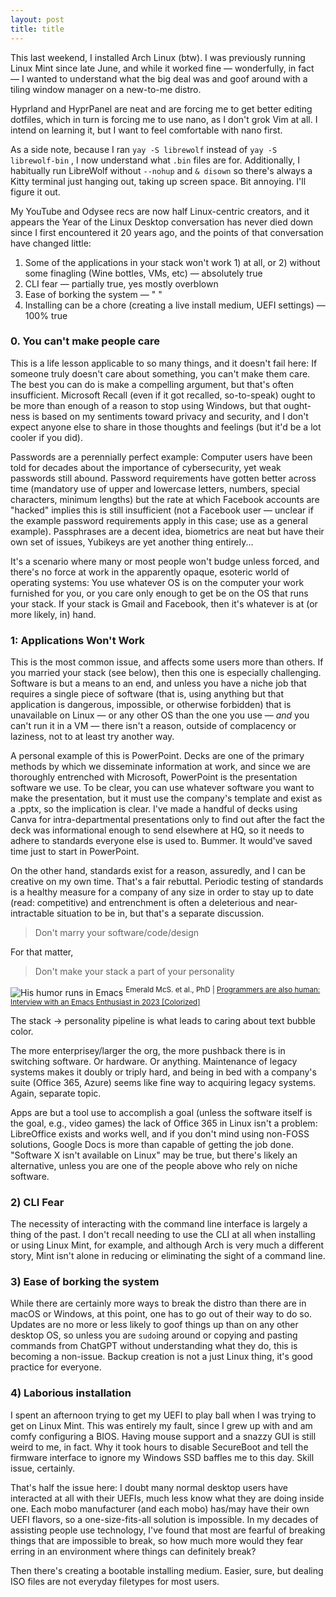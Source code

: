 ```yaml
---  
layout: post  
title: title 
---
```


This last weekend, I installed Arch Linux (btw). I was previously running Linux Mint since late June, and while it worked fine — wonderfully, in fact — I wanted to understand what the big deal was and goof around with a tiling window manager on a new-to-me distro.

Hyprland and HyprPanel are neat and are forcing me to get better editing dotfiles, which in turn is forcing me to use nano, as I don't grok Vim at all. I intend on learning it, but I want to feel comfortable with nano first.

As a side note, because I ran `yay -S librewolf` instead of `yay -S librewolf-bin` , I now understand what `.bin` files are for. Additionally, I habitually run LibreWolf without `--nohup` and `& disown` so there's always a Kitty terminal just hanging out, taking up screen space. Bit annoying. I'll figure it out.

My YouTube and Odysee recs are now half Linux-centric creators, and it appears the Year of the Linux Desktop conversation has never died down since I first encountered it 20 years ago, and the points of that conversation have changed little:

1) Some of the applications in your stack won't work 1) at all, or 2) without some finagling (Wine bottles, VMs, etc) — absolutely true
2) CLI fear — partially true, yes mostly overblown
3) Ease of borking the system — " "
4) Installing can be a chore (creating a live install medium, UEFI settings) — 100% true

### 0. You can't make people care

This is a life lesson applicable to so many things, and it doesn't fail here: If someone truly doesn't care about something, you can't make them care. The best you can do is make a compelling argument, but that's often insufficient. Microsoft Recall (even if it got recalled, so-to-speak) ought to be more than enough of a reason to stop using Windows, but that ought-ness is based on my sentiments toward privacy and security, and I don't expect anyone else to share in those thoughts and feelings (but it'd be a lot cooler if you did).

Passwords are a perennially perfect example: Computer users have been told for decades about the importance of cybersecurity, yet weak passwords still abound. Password requirements have gotten better across time (mandatory use of upper and lowercase letters, numbers, special characters, minimum lengths) but the rate at which Facebook accounts are "hacked" implies this is still insufficient (not a Facebook user — unclear if the example password requirements apply in this case; use as a general example). Passphrases are a decent idea, biometrics are neat but have their own set of issues, Yubikeys are yet another thing entirely... 

It's a scenario where many or most people won't budge unless forced, and there's no force at work in the apparently opaque, esoteric world of operating systems: You use whatever OS is on the computer your work furnished for you, or you care only enough to get be on the OS that runs your stack. If your stack is Gmail and Facebook, then it's whatever is at (or more likely, in) hand. 
### 1: Applications Won't Work

This is the most common issue, and affects some users more than others. If you  married your stack (see below), then this one is especially challenging. Software is but a means to an end, and unless you have a niche job that requires a single piece of software (that is, using anything but that application is dangerous, impossible, or otherwise forbidden) that is unavailable on Linux — or any other OS than the one you use — <em>and</em> you can't run it in a VM — there isn't a reason, outside of complacency or laziness, not to at least try another way.

A personal example of this is PowerPoint. Decks are one of the primary methods by which we disseminate information at work, and since we are thoroughly entrenched with Microsoft, PowerPoint is the presentation software we use. To be clear, you can use whatever software you want to make the presentation, but it must use the company's template and exist as a .pptx, so the implication is clear. I've made a handful of decks using Canva for intra-departmental presentations only to find out after the fact the deck was informational enough to send elsewhere at HQ, so it needs to adhere to standards everyone else is used to. Bummer. It would've saved time just to start in PowerPoint.

On the other hand, standards exist for a reason, assuredly, and I can be creative on my own time. That's a fair rebuttal. Periodic testing of standards is a healthy measure for a company of any size in order to stay up to date (read: competitive) and entrenchment is often a deleterious and near-intractable situation to be in, but that's a separate discussion.

> Don't marry your software/code/design

For that matter,

> Don't make your stack a part of your personality

![His humor runs in Emacs](https://belmead.github.io/blog/images/emacs.png "Emacs")
<sup>Emerald McS. et al., PhD | [Programmers are also human: Interview with an Emacs Enthusiast in 2023 [Colorized]](https://youtu.be/urcL86UpqZc?si=w2C2YlbI8axQUW_7)</sup>

The stack -> personality pipeline is what leads to caring about text bubble color. 

The more enterprisey/larger the org, the more pushback there is in switching software. Or hardware. Or anything. Maintenance of legacy systems makes it doubly or triply hard, and being in bed with a company's suite (Office 365, Azure) seems like fine way to acquiring legacy systems. Again, separate topic.

Apps are but a tool use to accomplish a goal (unless the software itself is the goal, e.g., video games) the lack of Office 365 in Linux isn't a problem: LibreOffice exists and works well, and if you don't mind using non-FOSS solutions, Google Docs is more than capable of getting the job done. "Software X isn't available on Linux" may be true, but there's likely an alternative, unless you are one of the people above who rely on niche software.

### 2) CLI Fear

The necessity of interacting with the command line interface is largely a thing of the past. I don't recall needing to use the CLI at all when installing or using Linux Mint, for example, and although Arch is very much a different story, Mint isn't alone in reducing or eliminating the sight of a command line.

### 3) Ease of borking the system

While there are certainly more ways to break the distro than there are in macOS or Windows, at this point, one has to go out of their way to do so. Updates are no more or less likely to goof things up than on any other desktop OS, so unless you are `sudo`ing around or copying and pasting commands from ChatGPT without understanding what they do, this is becoming a non-issue. Backup creation is not a just Linux thing, it's good practice for everyone.

### 4) Laborious installation

I spent an afternoon trying to get my UEFI to play ball when I was trying to get on Linux Mint. This was entirely my fault, since I grew up with and am comfy configuring a BIOS. Having mouse support and a snazzy GUI is still weird to me, in fact. Why it took hours to disable SecureBoot and tell the firmware interface to ignore my Windows SSD baffles me to this day. Skill issue, certainly.

That's half the issue here: I doubt many normal desktop users have interacted at all with their UEFIs, much less know what they are doing inside one. Each mobo manufacturer (and each mobo) has/may have their own UEFI flavors, so a one-size-fits-all solution is impossible. In my decades of assisting people use technology, I've found that most are fearful of breaking things that are impossible to break, so how much more would they fear erring in an environment where things can definitely break?

Then there's creating a bootable installing medium. Easier, sure, but dealing ISO files are not everyday filetypes for most users. 